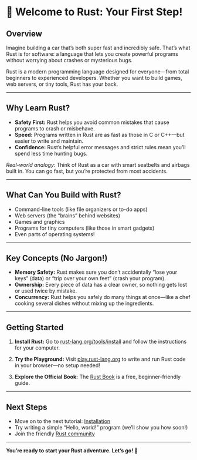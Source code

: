 # 🦀 Welcome to Rust: Your First Step!

## Overview

Imagine building a car that’s both super fast and incredibly safe. That’s what Rust is for software: a language that lets you create powerful programs without worrying about crashes or mysterious bugs.

Rust is a modern programming language designed for everyone—from total beginners to experienced developers. Whether you want to build games, web servers, or tiny tools, Rust has your back.

---

## Why Learn Rust?

- **Safety First:** Rust helps you avoid common mistakes that cause programs to crash or misbehave.
- **Speed:** Programs written in Rust are as fast as those in C or C++—but easier to write and maintain.
- **Confidence:** Rust’s helpful error messages and strict rules mean you’ll spend less time hunting bugs.

*Real-world analogy:*
Think of Rust as a car with smart seatbelts and airbags built in. You can go fast, but you’re protected from most accidents.

---

## What Can You Build with Rust?

- Command-line tools (like file organizers or to-do apps)
- Web servers (the “brains” behind websites)
- Games and graphics
- Programs for tiny computers (like those in smart gadgets)
- Even parts of operating systems!

---

## Key Concepts (No Jargon!)

- **Memory Safety:** Rust makes sure you don’t accidentally “lose your keys” (data) or “trip over your own feet” (crash your program).
- **Ownership:** Every piece of data has a clear owner, so nothing gets lost or used twice by mistake.
- **Concurrency:** Rust helps you safely do many things at once—like a chef cooking several dishes without mixing up the ingredients.

---

## Getting Started

1. **Install Rust:**
   Go to [rust-lang.org/tools/install](https://www.rust-lang.org/tools/install) and follow the instructions for your computer.

2. **Try the Playground:**
   Visit [play.rust-lang.org](https://play.rust-lang.org/) to write and run Rust code in your browser—no setup needed!

3. **Explore the Official Book:**
   The [Rust Book](https://doc.rust-lang.org/book/) is a free, beginner-friendly guide.

---

## Next Steps

- Move on to the next tutorial: [Installation](../oo2_installation/README.md)
- Try writing a simple “Hello, world!” program (we’ll show you how soon!)
- Join the friendly [Rust community](https://www.rust-lang.org/community)

---

**You’re ready to start your Rust adventure. Let’s go! 🚀**

